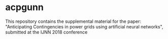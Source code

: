 # acpgunn
This repository contains the supplemental material for the paper: "Anticipating Contingencies in power grids using artificial neural networks", submitted at the IJNN 2018 conference
